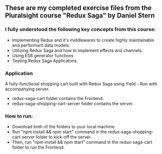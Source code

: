 ## These are my completed exercise files from the Pluralsight course "Redux Saga" by Daniel Stern

### I fully understood the following key concepts from this course:
  + Implementing Redux and it's middlewares to create highly maintainable and performant data models.
  + Utilizing Redux Saga and how to implement effects and channels.
  + Using ES6 generator functions
  + Testing Redux Saga Applicatons.
  
### Application
A fully-functional shopping cart built with Redux Saga using Yield - Run with accompanying server.
  + redux-saga-cart folder contains the Frontend.
  + redux-saga-shopping-cart-server folder contains the server.
  
### How to run:
  + Download both of the folders to your local machine.
  + Run "npm install && npm start" command in the redux-saga-shopping-cart-server folder to kick-off the server.
  + Then, run "npm install && npm start" command in the redux-saga-cart folder to run the Frontend.
